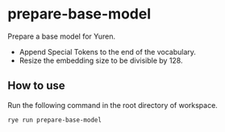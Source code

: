 # prepare-base-model

Prepare a base model for Yuren.

- Append Special Tokens to the end of the vocabulary.
- Resize the embedding size to be divisible by 128.

## How to use

Run the following command in the root directory of workspace.

```bash
rye run prepare-base-model
```
